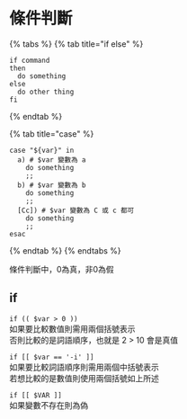 # 條件判斷

{% tabs %}
{% tab title="if else" %}
```text
if command
then
  do something
else
  do other thing
fi
```
{% endtab %}

{% tab title="case" %}
```
case "${var}" in
  a) # $var 變數為 a
    do something
    ;;
  b) # $var 變數為 b
    do something
    ;;
  [Cc]) # $var 變數為 C 或 c 都可
    do something
    ;;
esac
```
{% endtab %}
{% endtabs %}

條件判斷中，0為真，非0為假

## if

`if (( $var > 0 ))`  
如果要比較數值則需用兩個括號表示  
否則比較的是詞語順序，也就是 2 &gt; 10 會是真值

`if [[ $var == '-i' ]]`  
如果要比較詞語順序則需用兩個中括號表示  
若想比較的是數值則使用兩個括號如上所述

`if [[ $VAR ]]`  
如果變數不存在則為偽

